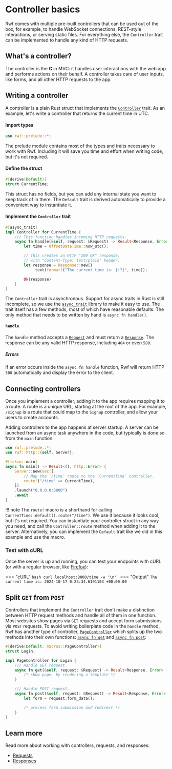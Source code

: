 # Controller basics

Rwf comes with multiple pre-built controllers that can be used out of the box, for example, to handle WebSocket connections, REST-style interactions, or serving static files. For everything else, the `Controller` trait can be implemented to handle any kind of HTTP requests.

## What's a controller?

The controller is the **C** in MVC: it handles user interactions with the web app and performs actions on their behalf. A controller takes care of user inputs, like forms, and all other HTTP requests to the app.

## Writing a controller

A controller is a plain Rust struct that implements the [`Controller`](https://docs.rs/rwf/latest/rwf/controller/trait.Controller.html) trait. As an example, let's write a controller that returns the current time in UTC.

#### Import types

```rust
use rwf::prelude::*;
```

The prelude module contains most of the types and traits necessary to work with Rwf. Including it will save you time and effort when writing code, but it's not required.

#### Define the struct

```rust
#[derive(Default)]
struct CurrentTime;
```

This struct has no fields, but you can add any internal state you want to keep track of in there. The `Default` trait is derived automatically to provide a convenient way to instantiate it.

#### Implement the `Controller` trait

```rust
#[async_trait]
impl Controller for CurrentTime {
    /// This function handles incoming HTTP requests.
    async fn handle(&self, request: &Request) -> Result<Response, Error> {
        let time = OffsetDateTime::now_utc();

        // This creates an HTTP "200 OK" response,
        // with "Content-Type: text/plain" header.
        let response = Response::new()
            .text(format!("The current time is: {:?}", time));

        Ok(response)
    }
}
```

The `Controller` trait is asynchronous. Support for async traits in Rust is still incomplete, so we use the [`async_trait`](https://docs.rs/async_trait) library to make it easy to use. The trait itself has a few methods, most of which have reasonable defaults. The only method that needs to be written by hand is `async fn handle()`.

#### `handle`

The `handle` method accepts a [`Request`](request) and must return a [`Response`](response). The response can be any valid HTTP response, including `404` or even `500`.

##### Errors

If an error occurs inside the `async fn handle` function, Rwf will return HTTP `500` automatically and display the error to the client.


## Connecting controllers

Once you implement a controller, adding it to the app requires mapping it to a route. A route is a unique URL, starting at the root of the app. For example, `/signup` is a route that could map to the `Signup` controller, and allow your users to create accounts.

Adding controllers to the app happens at server startup. A server can be launched from an async task anywhere in the code, but typically is done so from the `main` function:

```rust
use rwf::prelude::*;
use rwf::http::{self, Server};

#[tokio::main]
async fn main() -> Result<(), http::Error> {
    Server::new(vec![
        // Map the `/time` route to the `CurrentTime` controller.
        route!("/time" => CurrentTime),
    ])
    .launch("0.0.0.0:8000")
    .await
}
```

!!! note
    The `route!` macro is a shorthand for calling `CurrentTime::default().route("/time")`. We use it because it looks cool, but it's not required.
    You can instantiate your controller struct in any way you need, and call the `Controller::route` method when adding it to the server. Alternatively, you can implement the `Default` trait like we did in this example and use the macro.

### Test with cURL

Once the server is up and running, you can test your endpoints with cURL (or with a regular browser, like [Firefox](https://firefox.com)):

=== "cURL"
    ```bash
    curl localhost:8000/time -w '\n'
    ```
=== "Output"
    ```
    The current time is: 2024-10-17 0:23:34.6191103 +00:00:00
    ```


## Split `GET` from `POST`

Controllers that implement the `Controller` trait don't make a distinction between HTTP request methods and handle all of them in one function. Most websites show pages via `GET` requests and accept form submissions via `POST` requests. To avoid writing boilerplate code in the `handle` method, Rwf has another type of controller, [`PageController`](https://docs.rs/rwf/latest/rwf/controller/trait.PageController.html) which splits up the two methods into their own functions: [`async fn get`](https://docs.rs/rwf/latest/rwf/controller/trait.PageController.html#tymethod.get) and [`async fn post`](https://docs.rs/rwf/latest/rwf/controller/trait.PageController.html#method.post):

```rust
#[derive(Default, macros::PageController)]
struct Login;

impl PageController for Login {
    /// Handle GET request.
    async fn get(&self, request: &Request) -> Result<Response, Error> {
        /* show page, by rendering a template */
    }

    /// Handle POST request.
    async fn post(&self, request: &Request) -> Result<Response, Error> {
        let form = request.form_data();

        /* process form submission and redirect */
    }
}
```


## Learn more

Read more about working with controllers, requests, and responses:

- [Requests](request)
- [Responses](response)
